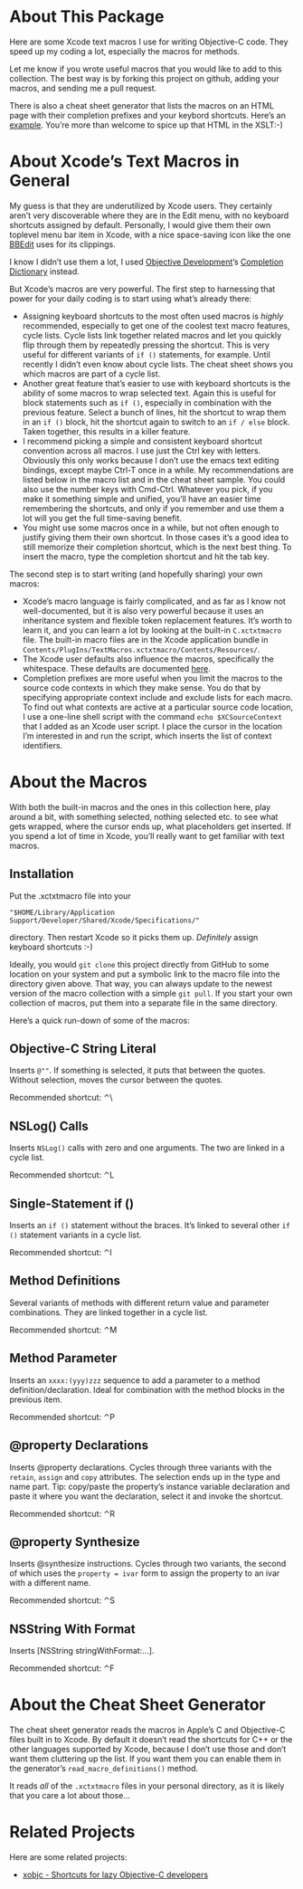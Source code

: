 About This Package
==================

Here are some Xcode text macros I use for writing Objective-C code.
They speed up my coding a lot, especially the macros for methods.

Let me know if you wrote useful macros that you would like to add
to this collection. The best way is by forking this project on github,
adding your macros, and sending me a pull request.

There is also a cheat sheet generator that lists the macros on an HTML
page with their completion prefixes and your keybord shortcuts.
Here’s an [example](http://www.entropy.ch/software/macosx/xcode-macro-cheat-sheet.html).
You’re more than welcome to spice up that HTML in the XSLT:-)


About Xcode’s Text Macros in General
====================================

My guess is that they are underutilized by Xcode users. They certainly
aren’t very discoverable where they are in the Edit menu, with no keyboard
shortcuts assigned by default. Personally, I would give them their own toplevel
menu bar item in Xcode, with a nice space-saving icon like the one
[BBEdit](http://www.barebones.com/products/bbedit/)
uses for its clippings.

I know I didn’t use them a lot, I used
[Objective Development](http://www.obdev.at)’s
[Completion Dictionary](http://www.obdev.at/products/completion-dictionary/index.html)
instead.

But Xcode’s macros are very powerful. The first step to harnessing that power
for your daily coding is to start using what’s already there:

* Assigning keyboard shortcuts to the most often used macros is *highly*
  recommended, especially to get one of the coolest text macro features,
  cycle lists. Cycle lists link together related macros and let you
  quickly flip through them by repeatedly pressing the shortcut. This
  is very useful for different variants of `if ()` statements, for example.
  Until recently I didn’t even know about cycle lists. The cheat sheet
  shows you which macros are part of a cycle list.
* Another great feature that’s easier to use with keyboard shortcuts is
  the ability of some macros to wrap selected text. Again this is useful
  for block statements such as `if ()`, especially in combination with the previous
  feature. Select a bunch of lines, hit the shortcut to wrap them in an
  `if ()` block, hit the shortcut again to switch to an `if / else` block.
  Taken together, this results in a killer feature.
* I recommend picking a simple and consistent keyboard shortcut convention
  across all macros. I use just the Ctrl key with letters. Obviously
  this only works because I don’t use the emacs text editing bindings,
  except maybe Ctrl-T once in a while. My recommendations are listed below
  in the macro list and in the cheat sheet sample. You could also use the
  number keys with Cmd-Ctrl. Whatever you pick, if you make it something
  simple and unified, you’ll have an easier time remembering the shortcuts,
  and only if you remember and use them a lot will you get the full time-saving
  benefit.
* You might use some macros once in a while, but not often enough to justify
  giving them their own shortcut. In those cases it’s a good idea to
  still memorize their completion shortcut, which is the next best thing.
  To insert the macro, type the completion shortcut and hit the tab key.

The second step is to start writing (and hopefully sharing) your own macros:

* Xcode’s macro language is fairly complicated, and as far as I know not
  well-documented, but it is also very powerful because it uses an inheritance
  system and flexible token replacement features. It’s worth to learn it,
  and you can learn a lot by looking at the built-in `C.xctxtmacro` file.
  The built-in macro files are in the Xcode application bundle in
  `Contents/PlugIns/TextMacros.xctxtmacro/Contents/Resources/`.
* The Xcode user defaults also influence the macros, specifically the whitespace.
  These defaults are documented [here](http://developer.apple.com/mac/library/documentation/DeveloperTools/Reference/XcodeUserDefaultRef/100-Xcode_User_Defaults/UserDefaultRef.html#//apple_ref/doc/uid/TP40005535-CH3-SW40).
* Completion prefixes are more useful when you limit the macros to the
  source code contexts in which they make sense. You do that by specifying
  appropriate context include and exclude lists for each macro. To find out
  what contexts are active at a particular source code location, I use
  a one-line shell script with the command `echo $XCSourceContext`
  that I added as an Xcode user script. I place the cursor in the location
  I’m interested in and run the script, which inserts the list of context
  identifiers.

About the Macros
================

With both the built-in macros and the ones in this collection here, play
around a bit, with something selected, nothing selected etc. to see what
gets wrapped, where the cursor ends up, what placeholders get inserted.
If you spend a lot of time in Xcode, you’ll really want to get familiar
with text macros.

Installation
------------

Put the .xctxtmacro file into your

    "$HOME/Library/Application Support/Developer/Shared/Xcode/Specifications/"

directory. Then restart Xcode so it picks them up. *Definitely* assign keyboard
shortcuts :-)

Ideally, you would `git clone` this project directly from GitHub
to some location on your system and put a symbolic link to the macro file into
the directory given above. That way, you can always update to the newest version
of the macro collection with a simple `git pull`. If you start your own collection
of macros, put them into a separate file in the same directory.

Here’s a quick run-down of some of the macros:

Objective-C String Literal
--------------------------

Inserts `@""`. If something is selected, it puts that between the quotes.
Without selection, moves the cursor between the quotes.

Recommended shortcut: ⌃\

NSLog() Calls
-------------

Inserts `NSLog()` calls with zero and one arguments. The two are linked
in a cycle list.

Recommended shortcut: ⌃L

Single-Statement if ()
----------------------

Inserts an `if ()` statement without the braces. It’s linked to several
other `if ()` statement variants in a cycle list.

Recommended shortcut: ⌃I

Method Definitions
------------------

Several variants of methods with different return value and parameter
combinations. They are linked together in a cycle list.

Recommended shortcut: ⌃M

Method Parameter
----------------

Inserts an `xxxx:(yyy)zzz` sequence to add a parameter to a method
definition/declaration. Ideal for combination with the method
blocks in the previous item.

Recommended shortcut: ⌃P

@property Declarations
----------------------

Inserts @property declarations. Cycles through three variants with
the `retain`, `assign` and `copy` attributes. The selection ends
up in the type and name part. Tip: copy/paste the property’s
instance variable declaration and paste it where you want the
declaration, select it and invoke the shortcut.

Recommended shortcut: ⌃R

@property Synthesize
--------------------

Inserts @synthesize instructions. Cycles through two variants,
the second of which uses the `property = ivar` form to assign the
property to an ivar with a different name.

Recommended shortcut: ⌃S

NSString With Format
--------------------

Inserts [NSString stringWithFormat:...].

Recommended shortcut: ⌃F


About the Cheat Sheet Generator
===============================

The cheat sheet generator reads the macros in Apple’s C and
Objective-C files built in to Xcode. By default it doesn’t
read the shortcuts for C++ or the other languages supported
by Xcode, because I don’t use those and don’t want them cluttering
up the list. If you want them you can enable them in the generator’s
`read_macro_definitions()` method.

It reads *all* of the `.xctxtmacro` files in your personal
directory, as it is likely that you care a lot about those...


Related Projects
================

Here are some related projects:

* [xobjc - Shortcuts for lazy Objective-C developers](http://github.com/holtwick/xobjc)
